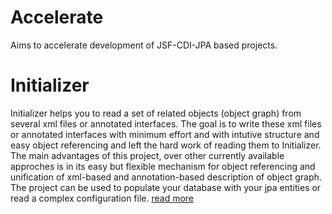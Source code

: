 Accelerate
==========

Aims to accelerate development of JSF-CDI-JPA based projects.

# Initializer

Initializer helps you to read a set of related objects (object graph) from several xml files or annotated interfaces. The goal is to write these xml files or annotated interfaces with minimum effort and with intutive structure and easy object referencing and left the hard work of reading them to Initializer.
The main advantages of this project, over other currently available approches is in its easy but flexible mechanism for object referencing and unification of xml-based and annotation-based description of object graph.
The project can be used to populate your database with your jpa entities or read a complex configuration file. 
[read more](https://github.com/pishfa/accelerate/wiki/Initializer)

